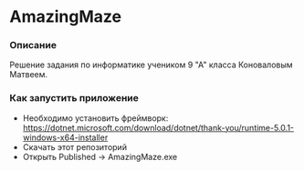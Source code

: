 # AmazingMaze
### Описание
Решение задания по информатике учеником 9 "А" класса Коноваловым Матвеем.
### Как запустить приложение
 - Необходимо установить фреймворк: https://dotnet.microsoft.com/download/dotnet/thank-you/runtime-5.0.1-windows-x64-installer
 - Скачать этот репозиторий
 - Открыть Published -> AmazingMaze.exe
